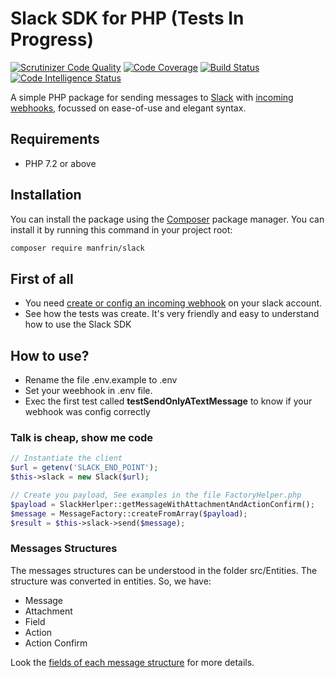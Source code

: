 # Slack SDK for PHP (Tests In Progress)

[![Scrutinizer Code Quality](https://scrutinizer-ci.com/g/djalmamanfrin/slack-sdk/badges/quality-score.png?b=master)](https://scrutinizer-ci.com/g/djalmamanfrin/slack-sdk/?branch=master)
[![Code Coverage](https://scrutinizer-ci.com/g/djalmamanfrin/slack-sdk/badges/coverage.png?b=master)](https://scrutinizer-ci.com/g/djalmamanfrin/slack-sdk/?branch=master)
[![Build Status](https://scrutinizer-ci.com/g/djalmamanfrin/slack-sdk/badges/build.png?b=master)](https://scrutinizer-ci.com/g/djalmamanfrin/slack-sdk/build-status/master)
[![Code Intelligence Status](https://scrutinizer-ci.com/g/djalmamanfrin/slack-sdk/badges/code-intelligence.svg?b=master)](https://scrutinizer-ci.com/code-intelligence)

A simple PHP package for sending messages to [Slack](https://slack.com) with [incoming webhooks](https://my.slack.com/services/new/incoming-webhook), focussed on ease-of-use and elegant syntax.

## Requirements
* PHP 7.2 or above

## Installation
You can install the package using the [Composer](https://getcomposer.org/) package manager. You can install it by running this command in your project root:
```sh
composer require manfrin/slack
```

## First of all
* You need [create or config an incoming webhook](https://slack.com/intl/pt-br/help/articles/115005265063-incoming-webhooks-for-slack#configurar-webhooks-de-entrada) on your slack account.
* See how the tests was create. It's very friendly and easy to understand how to use the Slack SDK

## How to use?
* Rename the file .env.example to .env
* Set your weebhook in .env file.
* Exec the first test called **testSendOnlyATextMessage** to know if your webhook was config correctly

### Talk is cheap, show me code
```php
// Instantiate the client
$url = getenv('SLACK_END_POINT');
$this->slack = new Slack($url);

// Create you payload, See examples in the file FactoryHelper.php
$payload = SlackHerlper::getMessageWithAttachmentAndActionConfirm();
$message = MessageFactory::createFromArray($payload);
$result = $this->slack->send($message);
```
### Messages Structures
The messages structures can be understood in the folder src/Entities. The structure was converted in entities. So, we have:
* Message
* Attachment
* Field
* Action
* Action Confirm

Look the [fields of each message structure](https://api.slack.com/docs/interactive-message-field-guide) for more details.